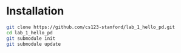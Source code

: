 # Installation
```bash
git clone https://github.com/cs123-stanford/lab_1_hello_pd.git
cd lab_1_hello_pd
git submodule init
git submodule update
```
